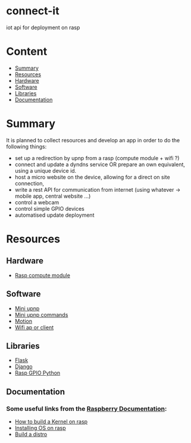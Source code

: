 # connect-it
iot api for deployment on rasp

# Content
* [Summary](#summary)
* [Resources](#resources)
* [Hardware](#hardware)
* [Software](#software)
* [Libraries](#libraries)
* [Documentation](#documentation)

# Summary
It is planned to collect resources and develop an app in order to do the following things:
* set up a redirection by upnp from a rasp (compute module + wifi ?)
* connect and update a dyndns service OR prepare an own equivalent, using a unique device id.
* host a micro website on the device, allowing for a direct on site connection,
* write a rest API for communication from internet (using whatever -> mobile app, central website ...)
* control a webcam
* control simple GPIO devices
* automatised update deployment 

# Resources
## Hardware
* [Rasp compute module](https://www.raspberrypi.org/documentation/hardware/computemodule/README.md)

## Software
* [Mini upnp](http://miniupnp.free.fr/)
* [Mini upnp commands](https://blog.chemel.fr/debian-upnp-port-forwarding-via-command-line/)
* [Motion](https://wiki.debian.org/fr/Motion)
* [Wifi ap or client](https://raspberrypi.stackexchange.com/questions/44184/switch-between-ap-and-client-mode)

## Libraries
* [Flask](http://flask.pocoo.org/)
* [Django](https://www.djangoproject.com/)
* [Rasp GPIO Python](https://pypi.python.org/pypi/RPi.GPIO)

## Documentation
### Some useful links from the [Raspberry Documentation](https://www.raspberrypi.org/documentation/):
* [How to build a Kernel on rasp](https://www.raspberrypi.org/documentation/linux/kernel/building.md)
* [Installing OS on rasp](https://www.raspberrypi.org/documentation/installation/installing-images/README.md)
* [Build a distro](https://sites.google.com/site/openwrtraspi/cook-your-own)

